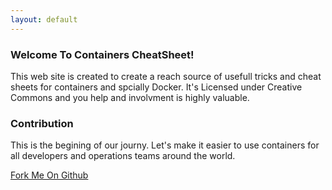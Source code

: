 ```yaml
---
layout: default
---
```


### Welcome To Containers CheatSheet!

This web site is created to create a reach source of usefull tricks and cheat sheets for containers and spcially Docker. It's Licensed under Creative Commons and you help and involvment is highly valuable.

### Contribution

This is the begining of our journy. Let's make it easier to use containers for all developers and operations teams around the world.

[Fork Me On Github](http://github.com/boynux/containers-cheatsheet)
